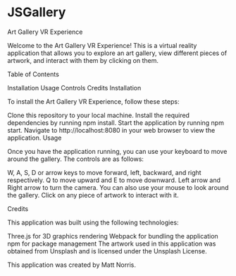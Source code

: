 # JSGallery
Art Gallery VR Experience

Welcome to the Art Gallery VR Experience! This is a virtual reality application that allows you to explore an art gallery, view different pieces of artwork, and interact with them by clicking on them.

Table of Contents

Installation
Usage
Controls
Credits
Installation

To install the Art Gallery VR Experience, follow these steps:

Clone this repository to your local machine.
Install the required dependencies by running npm install.
Start the application by running npm start.
Navigate to http://localhost:8080 in your web browser to view the application.
Usage

Once you have the application running, you can use your keyboard to move around the gallery. The controls are as follows:

W, A, S, D or arrow keys to move forward, left, backward, and right respectively.
Q to move upward and E to move downward.
Left arrow and Right arrow to turn the camera.
You can also use your mouse to look around the gallery. Click on any piece of artwork to interact with it.

Credits

This application was built using the following technologies:

Three.js for 3D graphics rendering
Webpack for bundling the application
npm for package management
The artwork used in this application was obtained from Unsplash and is licensed under the Unsplash License.

This application was created by Matt Norris.
